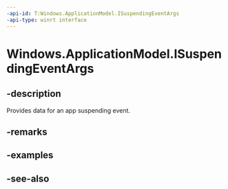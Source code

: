 ```yaml
---
-api-id: T:Windows.ApplicationModel.ISuspendingEventArgs
-api-type: winrt interface
---
```


<!-- Interface syntax.
public interface ISuspendingEventArgs : 
-->

# Windows.ApplicationModel.ISuspendingEventArgs

## -description
Provides data for an app suspending event.

## -remarks

## -examples

## -see-also